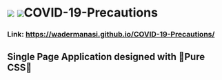 # <img src="https://img.icons8.com/doodle/48/000000/coronavirus.png"/> <img src="https://img.icons8.com/flat_round/64/000000/protection-mask.png"/>COVID-19-Precautions

### Link: https://wadermanasi.github.io/COVID-19-Precautions/

## Single Page Application designed with 🌟Pure CSS🌟

